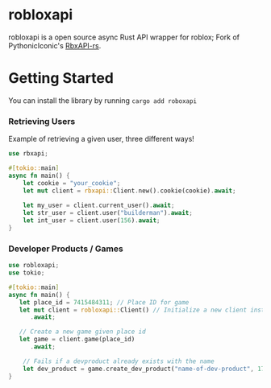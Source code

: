 # robloxapi
robloxapi is a open source async Rust API wrapper for roblox; Fork of PythonicIconic's [RbxAPI-rs](https://github.com/PythonicIconic/RbxAPI-rs). 

# Getting Started
You can install the library by running `cargo add roboxapi`

### Retrieving Users
Example of retrieving a given user, three different ways!
```rust
use rbxapi;

#[tokio::main]
async fn main() {
    let cookie = "your_cookie";
    let mut client = rbxapi::Client.new().cookie(cookie).await;
    
    let my_user = client.current_user().await;
    let str_user = client.user("builderman").await;
    let int_user = client.user(156).await;
}
```

### Developer Products / Games
```rust
use robloxapi;
use tokio;

#[tokio::main]
async fn main() {
   let place_id = 7415484311; // Place ID for game
   let mut client = robloxapi::Client() // Initialize a new client instance
      .await;

   // Create a new game given place id
   let game = client.game(place_id)
      .await;

    // Fails if a devproduct already exists with the name
    let dev_product = game.create_dev_product("name-of-dev-product", 17).await;
}

```
